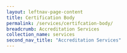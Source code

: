 ```yaml
---
layout: leftnav-page-content
title: Certification Body
permalink: /services/certifcation-body/
breadcrumb: Accreditation Services
collection_name: services
second_nav_title: "Accreditation Services"
---
```

